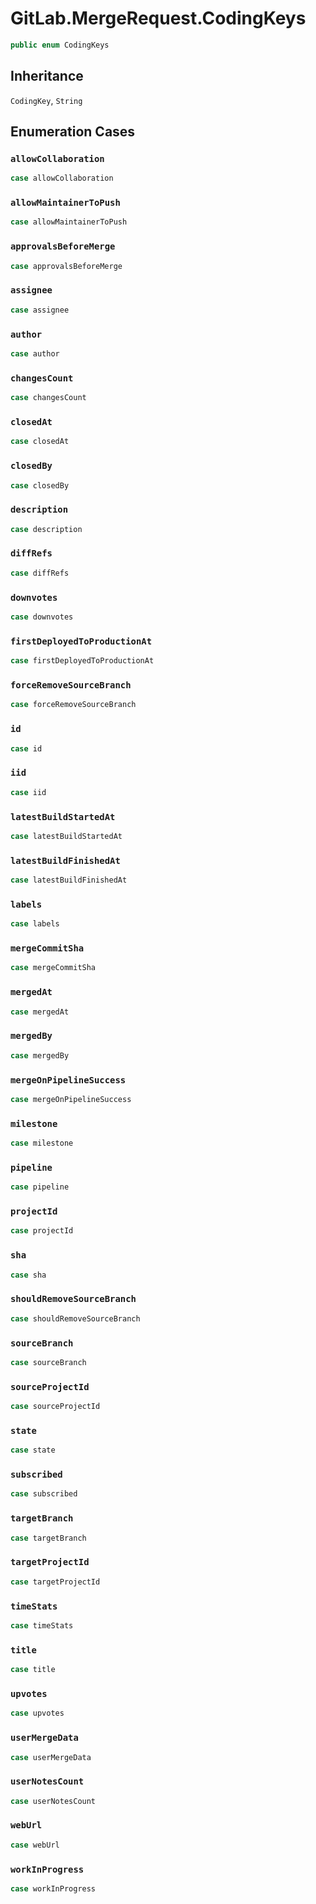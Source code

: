 # GitLab.MergeRequest.CodingKeys

``` swift
public enum CodingKeys
```

## Inheritance

`CodingKey`, `String`

## Enumeration Cases

### `allowCollaboration`

``` swift
case allowCollaboration
```

### `allowMaintainerToPush`

``` swift
case allowMaintainerToPush
```

### `approvalsBeforeMerge`

``` swift
case approvalsBeforeMerge
```

### `assignee`

``` swift
case assignee
```

### `author`

``` swift
case author
```

### `changesCount`

``` swift
case changesCount
```

### `closedAt`

``` swift
case closedAt
```

### `closedBy`

``` swift
case closedBy
```

### `description`

``` swift
case description
```

### `diffRefs`

``` swift
case diffRefs
```

### `downvotes`

``` swift
case downvotes
```

### `firstDeployedToProductionAt`

``` swift
case firstDeployedToProductionAt
```

### `forceRemoveSourceBranch`

``` swift
case forceRemoveSourceBranch
```

### `id`

``` swift
case id
```

### `iid`

``` swift
case iid
```

### `latestBuildStartedAt`

``` swift
case latestBuildStartedAt
```

### `latestBuildFinishedAt`

``` swift
case latestBuildFinishedAt
```

### `labels`

``` swift
case labels
```

### `mergeCommitSha`

``` swift
case mergeCommitSha
```

### `mergedAt`

``` swift
case mergedAt
```

### `mergedBy`

``` swift
case mergedBy
```

### `mergeOnPipelineSuccess`

``` swift
case mergeOnPipelineSuccess
```

### `milestone`

``` swift
case milestone
```

### `pipeline`

``` swift
case pipeline
```

### `projectId`

``` swift
case projectId
```

### `sha`

``` swift
case sha
```

### `shouldRemoveSourceBranch`

``` swift
case shouldRemoveSourceBranch
```

### `sourceBranch`

``` swift
case sourceBranch
```

### `sourceProjectId`

``` swift
case sourceProjectId
```

### `state`

``` swift
case state
```

### `subscribed`

``` swift
case subscribed
```

### `targetBranch`

``` swift
case targetBranch
```

### `targetProjectId`

``` swift
case targetProjectId
```

### `timeStats`

``` swift
case timeStats
```

### `title`

``` swift
case title
```

### `upvotes`

``` swift
case upvotes
```

### `userMergeData`

``` swift
case userMergeData
```

### `userNotesCount`

``` swift
case userNotesCount
```

### `webUrl`

``` swift
case webUrl
```

### `workInProgress`

``` swift
case workInProgress
```
